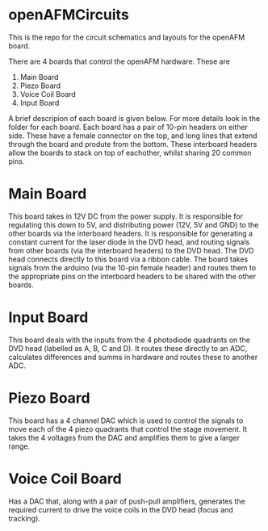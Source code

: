 # openAFMCircuits

This is the repo for the circuit schematics and layouts for the openAFM board.

There are 4 boards that control the openAFM hardware.  These are

1. Main Board
2. Piezo Board
3. Voice Coil Board
4. Input Board

A brief descripion of each board is given below.  For more details look in the folder for each board.  Each board has a pair of 10-pin headers on either side.  These have a female connector on the top, and long lines that extend through the board and produte from the bottom.  These interboard headers allow the boards to stack on top of eachother, whilst sharing 20 common pins.

# Main Board

This board takes in 12V DC from the power supply.  It is responsible for regulating this down to 5V, and distributing power (12V, 5V and GND) to the other boards via the interboard headers.  It is responsible for generating a constant current for the laser diode in the DVD head, and routing signals from other boards (via the interboard headers) to the DVD head.  The DVD head connects directly to this board via a ribbon cable.  The board takes signals from the arduino (via the 10-pin female header) and routes them to the appropriate pins on the interboard headers to be shared with the other boards.

# Input Board

This board deals with the inputs from the 4 photodiode quadrants on the DVD head (labelled as A, B, C and D).  It routes these directly to an ADC, calculates differences and summs in hardware and routes these to another ADC.

# Piezo Board

This board has a 4 channel DAC which is used to control the signals to move each of the 4 piezo quadrants that control the stage movement.  It takes the 4 voltages from the DAC and amplifies them to give a larger range.

# Voice Coil Board

Has a DAC that, along with a pair of push-pull amplifiers, generates the required current to drive the voice coils in the DVD head (focus and tracking).

